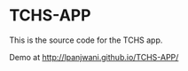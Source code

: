# TCHS-APP


This is the source code for the TCHS app.

Demo at http://lpanjwani.github.io/TCHS-APP/
